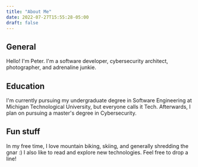 ```yaml
---
title: "About Me"
date: 2022-07-27T15:55:28-05:00
draft: false
---
```


## General
Hello! I'm Peter. I'm a software developer, cybersecurity architect, photographer, and adrenaline junkie.

## Education
I'm currently pursuing my undergraduate degree in Software Engineering at Michigan Technological University, but everyone calls it Tech. Afterwards, I plan on pursuing a master's degree in Cybersecurity.

## Fun stuff
In my free time, I love mountain biking, skiing, and generally shredding the gnar :) I also like to read and explore new technologies. Feel free to drop a line!
